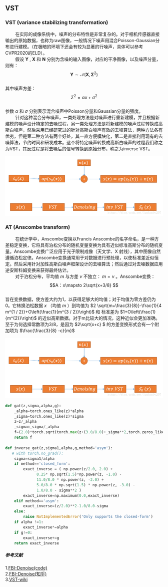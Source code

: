 ## VST
### VST (variance stabilizing transformation)
&emsp;&emsp; 在实际的成像系统中，噪声的分布特性是非常复杂的。对于相机传感器直接输出的原始数据，也称为raw图像，一般情况下噪声用混合Poisson-Gaussian分布进行建模。（在极暗的环境下还会有较为显著的行噪声，具体可以参考CVPR2020的ELD）。<br>
&emsp;&emsp; 假设 $\mathbf{Y}$ , $\mathbf{X}$ 和 $\mathbf{N}$ 分别为含噪的输入图像，对应的干净图像，以及噪声分量，则有： $$\mathbf{Y} \sim \mathcal{N}\left(\mathbf{X}, \boldsymbol{\Sigma}^{2}\right)$$ <br>
其中噪声方差： $$\Sigma^{2} = \alpha x + \sigma ^{2} $$ <br>
参数 $\alpha$ 和 $\sigma$ 分别表示混合噪声中Poisson分量和Gaussian分量的强度。<br>
&emsp;&emsp; 针对这种混合分布噪声，一类处理方法是对噪声进行重新建模，并且根据新建模的噪声设计特定的去噪过程，另一类处理方法是将新建模的噪声过程转换成高斯白噪声，然后采用已经研究过的针对高斯白噪声有效的去噪算法，两种方法各有优劣，但是第二种方法有两个好处，其一直方便模块化，第二是直接利用现有的去噪算法，节约时间和研发成本。这个将特定噪声转换成高斯白噪声的过程我们称之为VST，其反过程是将去噪后的信号转换到原始分布，称之为inverse VST。<br>

<div align=center>
<img src="https://github.com/623-wzy/wzy/blob/main/image/20180809142357833.png"/>
</div>

### AT (Anscombe transform)
&emsp;&emsp; 在统计学中，Anscombe变换以Francis Anscombe的名字命名，是一种方差稳定变换，它将具有泊松分布的随机变量变换为具有近似标准高斯分布的随机变量。Anscombe变换广泛应用于光子限制成像（天文学、X 射线），其中图像自然遵循泊松定律。Anscombe变换通常用于对数据进行预处理，以使标准差近似恒定。然后采用针对加性高斯白噪声框架设计的去噪算法；然后通过对去噪数据应用逆安斯科姆变换来获得最终估计。<br>
&emsp;&emsp; 对于泊松分布，平均值 $m$ 与方差 $\nu$ 不独立： $m=\nu$ 。Anscombe变换： $$A：x\mapsto 2\sqrt{x+3/8} $$ <br>
旨在变换数据，使方差大约为1，以获得足够大的均值；对于均值为零方差仍为0。它转换泊松数据 $x$ （均值 $m$ ）到均值为 
$2 \sqrt{m+\frac{3}{8}}-\frac{1}{4 m^{1 / 2}}+O\left(\frac{1}{m^{3 / 2}}\right)$ 和 标准差为 $1+O\left(\frac{1}{m^{2}}\right)$ 的近似高斯数据。对于m比较大的情况，这种近似会更加准确。至于为何选择常数项为3/8，是因为 $2\sqrt{x+c} $ 的方差变换形式会有一个附加项为 $\frac{\frac{3}{8} -c}{m}$ <br>

<div align=center>
<img src="https://github.com/623-wzy/wzy/blob/main/image/20180809142357833.png"/>
</div>

```python
def gat(z,sigma,alpha,g):
    _alpha=torch.ones_like(z)*alpha
    _sigma=torch.ones_like(z)*sigma
    z=z/_alpha
    _sigma=_sigma/_alpha
    f=(2.0)*torch.sqrt(torch.max(z+(3.0/8.0)+_sigma**2,torch.zeros_like(z)))
    return f

def inverse_gat(z,sigma1,alpha,g,method='asym'):
   # with torch.no_grad():
    sigma=sigma1/alpha
    if method=='closed_form':
        exact_inverse = ( np.power(z/2.0, 2.0) +
              0.25* np.sqrt(1.5)*np.power(z, -1.0) -
              11.0/8.0 * np.power(z, -2.0) +
              5.0/8.0 * np.sqrt(1.5) * np.power(z, -3.0) -
              1.0/8.0 - sigma**2 )
        exact_inverse=np.maximum(0.0,exact_inverse)
    elif method=='asym':
        exact_inverse=(z/2.0)**2-1.0/8.0-sigma
    else:
        raise NotImplementedError('Only supports the closed-form')
    if alpha !=1:
        exact_inverse*=alpha
    if g!=0:
        exact_inverse+=g
    return exact_inverse
```
##### 参考文献
1.[FBI-Denoise(code)](https://github.com/csm9493/FBI-Denoiser) <br>
2.[FBI-Denoise(知乎)](https://zhuanlan.zhihu.com/p/435957028) <br>
3.[VST-wiki](https://en.wikipedia.org/wiki/Variance-stabilizing_transformation) <br>
